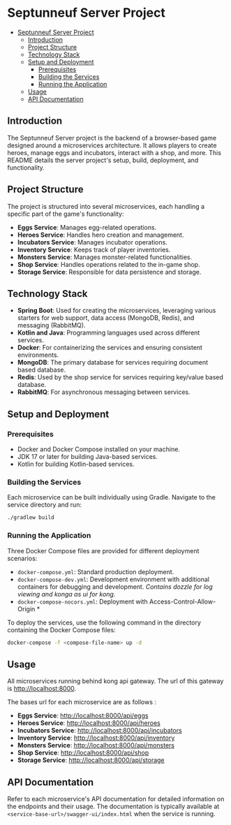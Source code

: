 # Septunneuf Server Project

<!-- TOC -->
* [Septunneuf Server Project](#septunneuf-server-project)
  * [Introduction](#introduction)
  * [Project Structure](#project-structure)
  * [Technology Stack](#technology-stack)
  * [Setup and Deployment](#setup-and-deployment)
    * [Prerequisites](#prerequisites)
    * [Building the Services](#building-the-services)
    * [Running the Application](#running-the-application)
  * [Usage](#usage)
  * [API Documentation](#api-documentation)
<!-- TOC -->

## Introduction

The Septunneuf Server project is the backend of a browser-based game designed around a microservices architecture. It allows players to create heroes, manage eggs and incubators, interact with a shop, and more. This README details the server project's setup, build, deployment, and functionality.

## Project Structure

The project is structured into several microservices, each handling a specific part of the game's functionality:

- **Eggs Service**: Manages egg-related operations.
- **Heroes Service**: Handles hero creation and management.
- **Incubators Service**: Manages incubator operations.
- **Inventory Service**: Keeps track of player inventories.
- **Monsters Service**: Manages monster-related functionalities.
- **Shop Service**: Handles operations related to the in-game shop.
- **Storage Service**: Responsible for data persistence and storage.

## Technology Stack

- **Spring Boot**: Used for creating the microservices, leveraging various starters for web support, data access (MongoDB, Redis), and messaging (RabbitMQ).
- **Kotlin and Java**: Programming languages used across different services.
- **Docker**: For containerizing the services and ensuring consistent environments.
- **MongoDB**: The primary database for services requiring document based database.
- **Redis**: Used by the shop service for services requiring key/value based database.
- **RabbitMQ**: For asynchronous messaging between services.

## Setup and Deployment

### Prerequisites

- Docker and Docker Compose installed on your machine.
- JDK 17 or later for building Java-based services.
- Kotlin for building Kotlin-based services.

### Building the Services

Each microservice can be built individually using Gradle. Navigate to the service directory and run:

```bash
./gradlew build
```

### Running the Application

Three Docker Compose files are provided for different deployment scenarios:

- `docker-compose.yml`: Standard production deployment.
- `docker-compose-dev.yml`: Development environment with additional containers for debugging and development. _Contains dozzle for log viewing and konga as ui for kong._
- `docker-compose-nocors.yml`: Deployment with Access-Control-Allow-Origin *

To deploy the services, use the following command in the directory containing the Docker Compose files:

```bash
docker-compose -f <compose-file-name> up -d
```

## Usage

All microservices running behind kong api gateway. The url of this gateway is [http://localhost:8000](http://localhost:8000).

The bases url for each microservice are as follows :

- **Eggs Service**: [http://localhost:8000/api/eggs](http://localhost:8000/api/eggs)
- **Heroes Service**: [http://localhost:8000/api/heroes](http://localhost:8000/api/heroes)
- **Incubators Service**: [http://localhost:8000/api/incubators](http://localhost:8000/api/incubators)
- **Inventory Service**: [http://localhost:8000/api/inventory](http://localhost:8000/api/inventory)
- **Monsters Service**: [http://localhost:8000/api/monsters](http://localhost:8000/api/monsters)
- **Shop Service**: [http://localhost:8000/api/shop](http://localhost:8000/api/shop)
- **Storage Service**: [http://localhost:8000/api/storage](http://localhost:8000/api/storage)

## API Documentation

Refer to each microservice's API documentation for detailed information on the endpoints and their usage. The documentation is typically available at `<service-base-url>/swagger-ui/index.html` when the service is running.